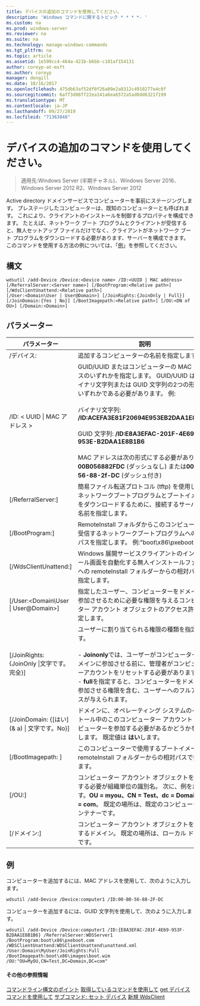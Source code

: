 ```yaml
---
title: デバイスの追加のコマンドを使用してください。
description: 'Windows コマンドに関するトピック * * * *- '
ms.custom: na
ms.prod: windows-server
ms.reviewer: na
ms.suite: na
ms.technology: manage-windows-commands
ms.tgt_pltfrm: na
ms.topic: article
ms.assetid: 1e599cc4-464a-421b-b6bb-c101af154131
author: coreyp-at-msft
ms.author: coreyp
manager: dongill
ms.date: 10/16/2017
ms.openlocfilehash: 475db63af52df0f26a09e2a8312c4910277e4c0f
ms.sourcegitcommit: 6aff3d88ff22ea141a6ea6572a5ad8dd6321f199
ms.translationtype: MT
ms.contentlocale: ja-JP
ms.lasthandoff: 09/27/2019
ms.locfileid: "71363848"
---
```

# <a name="using-the-add-device-command"></a>デバイスの追加のコマンドを使用してください。

>適用先:Windows Server (半期チャネル)、Windows Server 2016、Windows Server 2012 R2、Windows Server 2012

Active directory ドメインサービスでコンピューターを事前にステージングします。 プレステージしたコンピューターは、既知のコンピューターとも呼ばれます。 これにより、クライアントのインストールを制御するプロパティを構成できます。 たとえば、ネットワーク ブート プログラムとクライアントが受信すると、無人セットアップ ファイルだけでなく、クライアントがネットワーク ブート プログラムをダウンロードする必要があります、サーバーを構成できます。
このコマンドを使用する方法の例については、「[例](#BKMK_examples)」を参照してください。
## <a name="syntax"></a>構文
```
wdsutil /add-Device /Device:<Device name> /ID:<UUID | MAC address> [/ReferralServer:<Server name>] [/BootProgram:<Relative path>] [/WdsClientUnattend:<Relative path>] 
[/User:<Domain\User | User@Domain>] [/JoinRights:{JoinOnly | Full}] [/JoinDomain:{Yes | No}] [/BootImagepath:<Relative path>] [/OU:<DN of OU>] [/Domain:<Domain>]
```
## <a name="parameters"></a>パラメーター
|パラメーター|説明|
|-------|--------|
|/デバイス: <computer name>|追加するコンピューターの名前を指定します。|
|/ID: < UUID &#124; MAC アドレス >|GUID/UUID またはコンピューターの MAC アドレスのいずれかを指定します。 GUID/UUID は、バイナリ文字列または GUID 文字列の2つの形式のいずれかである必要があります。 例:<br /><br />バイナリ文字列: **/ID:ACEFA3E81F20694E953EB2DAA1E8B1B6**<br /><br />GUID 文字列: **/ID:E8A3EFAC-201F-4E69-953E-B2DAA1E8B1B6**<br /><br />MAC アドレスは次の形式にする必要があります。**00B056882FDC** (ダッシュなし) または**00-B0-56-88-2f-DC** (ダッシュ付き)|
|[/ReferralServer:<Server name>]|簡易ファイル転送プロトコル (tftp) を使用して、ネットワークブートプログラムとブートイメージをダウンロードするために、接続するサーバーの名前を指定します。|
|[/BootProgram:<Relative path>]|RemoteInstall フォルダからこのコンピュータが受信するネットワークブートプログラムへの相対パスを指定します。 例:"boot\x86\pxeboot.com"|
|[/WdsClientUnattend:<Relative path>]|Windows 展開サービスクライアントのインストール画面を自動化する無人インストールファイルへの remoteInstall フォルダーからの相対パスを指定します。|
|[/User:<Domain\User &#124; User@Domain>]|指定したユーザー、コンピューターをドメインに参加させるために必要な権限を与えるコンピューター アカウント オブジェクトのアクセス許可を設定します。|
|[/JoinRights: {JoinOnly &#124;文字です。完全}]|ユーザーに割り当てられる権限の種類を指定します。<br /><br />-   **Joinonly**では、ユーザーがコンピューターをドメインに参加させる前に、管理者がコンピューターアカウントをリセットする必要があります。<br />-   **full**を指定すると、コンピューターをドメインに参加させる権限を含む、ユーザーへのフルアクセスが与えられます。|
|[/JoinDomain: {[はい] (& a) &#124; 文字です。No}]|ドメインに、オペレーティング システムのインストール中のこのコンピューター アカウントとコンピューターを参加する必要があるかどうかを指定します。 既定値は **はい**します。|
|[/BootImagepath: <Relative path>]|このコンピューターで使用するブートイメージを remoteInstall フォルダーからの相対パスで指定します。|
|[/OU:<DN of OU>]|コンピューター アカウント オブジェクトを作成する必要が組織単位の識別名。 次に、例を示します。**OU = myou、CN = Test、dc = Domain、dc = com**。 既定の場所は、既定のコンピュータのコンテナーです。|
|[/ドメイン:<Domain>]|コンピューター アカウント オブジェクトを作成するドメイン。 既定の場所は、ローカル ドメインです。|
## <a name="BKMK_examples"></a>例
コンピューターを追加するには、MAC アドレスを使用して、次のように入力します。
```
wdsutil /add-Device /Device:computer1 /ID:00-B0-56-88-2F-DC
```
コンピューターを追加するには、GUID 文字列を使用して、次のように入力します。
```
wdsutil /add-Device /Device:computer1 /ID:{E8A3EFAC-201F-4E69-953F-B2DAA1E8B1B6} /ReferralServer:WDSServer1 /BootProgram:boot\x86\pxeboot.com 
/WDSClientUnattend:WDSClientUnattend\unattend.xml /User:Domain\MyUser/JoinRights:Full /BootImagepath:boot\x86\images\boot.wim /OU:"OU=MyOU,CN=Test,DC=Domain,DC=com"
```
#### <a name="additional-references"></a>その他の参照情報
[コマンドライン構文のポイント](command-line-syntax-key.md)
[取得しているコマンドを使用して](using-the-get-alldevices-command.md)
[get デバイス コマンドを使用して](using-the-get-device-command.md)
[サブコマンド: セット デバイス](subcommand-set-device.md)
[新規 WdsClient](https://technet.microsoft.com/library/dn283430.aspx)
